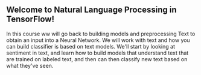 ## Welcome to Natural Language Processing in TensorFlow!
In this course ww will go back to building models and preprocessing Text to obtain an input into a Neural Network. We will work with text and how you can build classifier is based on text models. We'll start by looking at sentiment in text, and learn how to build models that understand text that are trained on labeled text, and then can then classify new text based on what they've seen.
